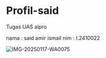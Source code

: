 # Profil-said
Tugas UAS alpro 

nama : said amir ismail
nim : I.2410022

![IMG-20250117-WA0075](https://github.com/user-attachments/assets/4b10819b-db3f-4657-9aab-517b53470a4d)
